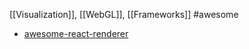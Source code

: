 [[Visualization]], [[WebGL]], [[Frameworks]]
#awesome

* [awesome-react-renderer](https://github.com/chentsulin/awesome-react-renderer)
